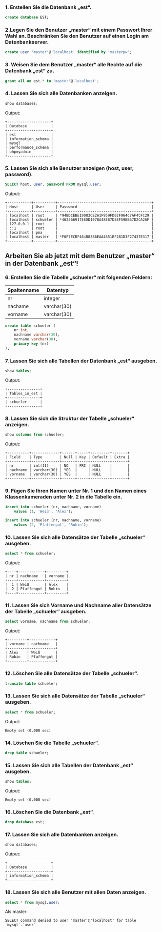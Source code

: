 ### 1. Erstellen Sie die Datenbank „est“.

```sql
create database EST;
```

### 2.Legen Sie den Benutzer „master“ mit einem Passwort Ihrer Wahl an. Beschränken Sie den Benutzer auf einen Login am Datenbankserver.

```sql
create user 'master'@'localhost' identified by 'masterpw';
```

### 3. Weisen Sie dem Benutzer „master“ alle Rechte auf die Datenbank „est“ zu.

```sql
grant all on est.* to 'master'@'localhost';
```

### 4. Lassen Sie sich alle Datenbanken anzeigen.

```sql
show databases;
```

Output:

```
+--------------------+
| Database           |
+--------------------+
| est                |
| information_schema |
| mysql              |
| performance_schema |
| phpmyadmin         |
+--------------------+
```

### 5. Lassen Sie sich alle Benutzer anzeigen (host, user, password).

```sql
SELECT host, user, password FROM mysql.user;
```

Output:

```
+-----------+----------+-------------------------------------------+
| Host      | User     | Password                                  |
+-----------+----------+-------------------------------------------+
| localhost | root     | *94BDCEBE19083CE2A1F959FD02F964C7AF4CFC29 |
| localhost | schueler | *462366917EEDD1970A48E87D8EF59EB67D2CA26F |
| 127.0.0.1 | root     |                                           |
| ::1       | root     |                                           |
| localhost | pma      |                                           |
| localhost | master   | *F6F7ECBF464B8386EAA4851BF281D3F27437E317 |
+-----------+----------+-------------------------------------------+
```

## Arbeiten Sie ab jetzt mit dem Benutzer „master“ in der Datenbank „est“!

### 6. Erstellen Sie die Tabelle „schueler“ mit folgenden Feldern:

| Spaltenname | Datentyp    |
|-------------|-------------|
| nr          | integer     |
| nachame     | varchar(30) |
| vorname     | varchar(30) |

```sql
create table schueler (
    nr int, 
    nachname varchar(30), 
    vorname varchar(30), 
    primary key (nr)
);
```

### 7. Lassen Sie sich alle Tabellen der Datenbank „est“ ausgeben.

```sql
show tables;
```

Output:

```
+---------------+
| Tables_in_est |
+---------------+
| schueler      |
+---------------+
```

### 8. Lassen Sie sich die Struktur der Tabelle „schueler“ anzeigen.

```sql
show columns from schueler;
```

Output:

```
+----------+-------------+------+-----+---------+-------+
| Field    | Type        | Null | Key | Default | Extra |
+----------+-------------+------+-----+---------+-------+
| nr       | int(11)     | NO   | PRI | NULL    |       |
| nachname | varchar(30) | YES  |     | NULL    |       |
| vorname  | varchar(30) | YES  |     | NULL    |       |
+----------+-------------+------+-----+---------+-------+
```

### 9. Fügen Sie Ihren Namen unter Nr. 1 und den Namen eines Klassenkameraden unter Nr. 2 in die Tabelle ein.

```sql
insert into schueler (nr, nachname, vorname) 
    values (1, 'Weiß', 'Alex');

insert into schueler (nr, nachname, vorname) 
    values (2, 'Pfaffengut', 'Robin');
```

### 10. Lassen Sie sich alle Datensätze der Tabelle „schueler“ ausgeben.

```sql
select * from schueler;
```

Output:

```
+----+------------+---------+
| nr | nachname   | vorname |
+----+------------+---------+
|  1 | Weiß       | Alex    |
|  2 | Pfaffengut | Robin   |
+----+------------+---------+
```

### 11. Lassen Sie sich Vorname und Nachname aller Datensätze der Tabelle „schueler“ ausgeben.

```sql
select vorname, nachname from schueler;
```

Output:

```
+---------+------------+
| vorname | nachname   |
+---------+------------+
| Alex    | Weiß       |
| Robin   | Pfaffengut |
+---------+------------+
```

### 12. Löschen Sie alle Datensätze der Tabelle „schueler“.

```sql
truncate table schueler;
```

### 13. Lassen Sie sich alle Datensätze der Tabelle „schueler“ ausgeben.

```sql
select * from schueler;
```

Output:

```
Empty set (0.000 sec)
```

### 14. Löschen Sie die Tabelle „schueler“.

```sql
drop table schueler;
```

### 15. Lassen Sie sich alle Tabellen der Datenbank „est“ ausgeben.

```sql
show tables;
```

Output:

```
Empty set (0.000 sec)
```

### 16. Löschen Sie die Datenbank „est“.

```sql
drop database est;
```

### 17. Lassen Sie sich alle Datenbanken anzeigen.

```sql
show databases;
```

Output:

```
+--------------------+
| Database           |
+--------------------+
| information_schema |
+--------------------+
```

### 18. Lassen Sie sich alle Benutzer mit allen Daten anzeigen.

```sql
select * from mysql.user;
```

Als master:

```
SELECT command denied to user 'master'@'localhost' for table `mysql`.`user`
```
